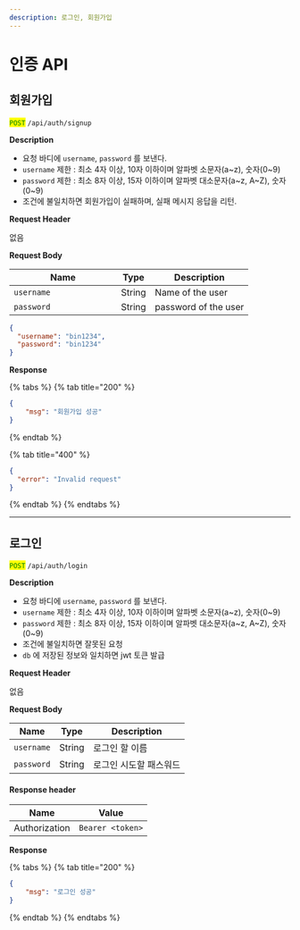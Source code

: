 ```yaml
---
description: 로그인, 회원가입
---
```


# 인증 API

## 회원가입

<mark style="color:green;">`POST`</mark> `/api/auth/signup`

**Description**
- 요청 바디에 `username`, `password` 를 보낸다.
- `username` 제한 : 최소 4자 이상, 10자 이하이며 알파벳 소문자(a~z), 숫자(0~9)
- `password` 제한 : 최소 8자 이상, 15자 이하이며 알파벳 대소문자(a~z, A~Z), 숫자(0~9)
- 조건에 불일치하면 회원가입이 실패하며, 실패 메시지 응답을 리턴.

**Request Header**

없음

**Request Body**

<table><thead><tr><th width="176">Name</th><th>Type</th><th>Description</th></tr></thead><tbody><tr><td><code>username</code></td><td>String</td><td>Name of the user</td></tr><tr><td><code>password</code></td><td>String</td><td>password of the user</td></tr></tbody></table>

```json
{
  "username": "bin1234",
  "password": "bin1234"
}
```

**Response**

{% tabs %}
{% tab title="200" %}
```json
{
    "msg": "회원가입 성공"
}
```
{% endtab %}

{% tab title="400" %}
```json
{
  "error": "Invalid request"
}
```
{% endtab %}
{% endtabs %}

***

## 로그인

<mark style="color:green;">`POST`</mark> `/api/auth/login`

**Description**
- 요청 바디에 `username`, `password` 를 보낸다.
- `username` 제한 : 최소 4자 이상, 10자 이하이며 알파벳 소문자(a~z), 숫자(0~9)
- `password` 제한 : 최소 8자 이상, 15자 이하이며 알파벳 대소문자(a~z, A~Z), 숫자(0~9)
- 조건에 불일치하면 잘못된 요청
- `db` 에 저장된 정보와 일치하면 jwt 토큰 발급

**Request Header**

없음

**Request Body**

| Name       | Type   | Description  |
| ---------- | ------ | ------------ |
| `username` | String | 로그인 할 이름     |
| `password` | String | 로그인 시도할 패스워드 |

#### **Response header**

| Name          | Value            |
| ------------- | ---------------- |
| Authorization | `Bearer <token>` |

**Response**

{% tabs %}
{% tab title="200" %}
```json
{
    "msg": "로그인 성공"
}
```
{% endtab %}
{% endtabs %}

